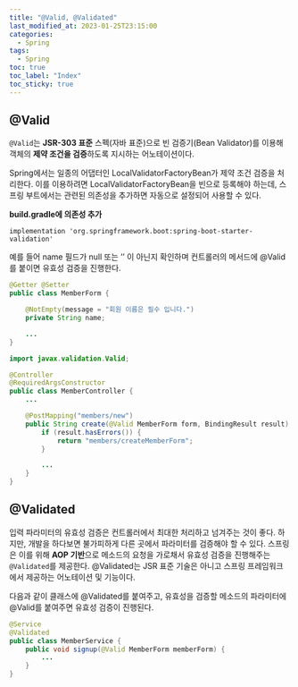 ```yaml
---
title: "@Valid, @Validated"
last_modified_at: 2023-01-25T23:15:00
categories:
  - Spring
tags:
  - Spring
toc: true
toc_label: "Index"
toc_sticky: true
---
```


## @Valid

`@Valid`는 **JSR-303 표준** 스펙(자바 표준)으로 빈 검증기(Bean Validator)를 이용해 객체의 **제약 조건을 검증**하도록 지시하는 어노테이션이다.

Spring에서는 일종의 어댑터인 LocalValidatorFactoryBean가 제약 조건 검증을 처리한다. 이를 이용하려면 LocalValidatorFactoryBean을 빈으로 등록해야 하는데, 스프링 부트에서는 관련된 의존성을 추가하면 자동으로 설정되어 사용할 수 있다.

**build.gradle에 의존성 추가**

```
implementation 'org.springframework.boot:spring-boot-starter-validation'
```

예를 들어 name 필드가 null 또는 ’’ 이 아닌지 확인하며 컨트롤러의 메서드에 @Valid를 붙이면 유효성 검증을 진행한다.

```java
@Getter @Setter
public class MemberForm {

    @NotEmpty(message = "회원 이름은 필수 입니다.")
    private String name;

    ...
}
```

```java
import javax.validation.Valid;

@Controller
@RequiredArgsConstructor
public class MemberController {
    ...

    @PostMapping("members/new")
    public String create(@Valid MemberForm form, BindingResult result) {
        if (result.hasErrors()) {
            return "members/createMemberForm";
        }

        ...
    }
}
```

## @Validated

입력 파라미터의 유효성 검증은 컨트롤러에서 최대한 처리하고 넘겨주는 것이 좋다. 하지만, 개발을 하다보면 불가피하게 다른 곳에서 파라미터를 검증해야 할 수 있다. 스프링은 이를 위해 **AOP 기반**으로 메소드의 요청을 가로채서 유효성 검증을 진행해주는 `@Validated`를 제공한다. @Validated는 JSR 표준 기술은 아니고 스프링 프레임워크에서 제공하는 어노테이션 및 기능이다.

다음과 같이 클래스에 @Validated를 붙여주고, 유효성을 검증할 메소드의 파라미터에 @Valid를 붙여주면 유효성 검증이 진행된다.

```java
@Service
@Validated
public class MemberService {
    public void signup(@Valid MemberForm memberForm) {
        ...
    }
}
```
